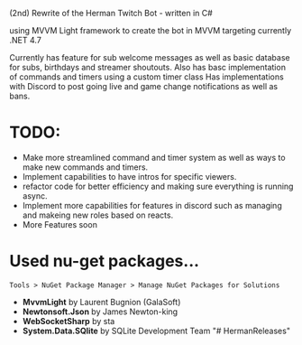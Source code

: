 (2nd) Rewrite of the Herman Twitch Bot - written in C#

using MVVM Light framework to create the bot in MVVM targeting currently .NET 4.7

Currently has feature for sub welcome messages as well as basic database for subs, birthdays and streamer shoutouts.
Also has basc implementation of commands and timers using a custom timer class
Has implementations with Discord to post going live and game change notifications as well as bans.

# TODO: 
  - Make more streamlined command and timer system as well as ways to make new commands and timers.
  - Implement capabilities to have intros for specific viewers.
  - refactor code for better efficiency and making sure everything is running async.
  - Implement more capabilities for features in discord such as managing and makeing new roles based on reacts.
  - More Features soon

# Used nu-get packages...
    Tools > NuGet Package Manager > Manage NuGet Packages for Solutions
  - **MvvmLight** by Laurent Bugnion (GalaSoft)
  - **Newtonsoft.Json** by James Newton-king
  - **WebSocketSharp** by sta
  - **System.Data.SQlite** by SQLite Development Team
"# HermanReleases" 
